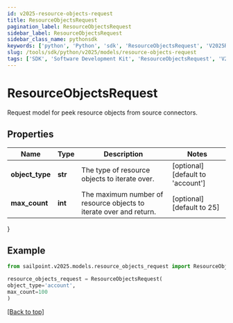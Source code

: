 ```yaml
---
id: v2025-resource-objects-request
title: ResourceObjectsRequest
pagination_label: ResourceObjectsRequest
sidebar_label: ResourceObjectsRequest
sidebar_class_name: pythonsdk
keywords: ['python', 'Python', 'sdk', 'ResourceObjectsRequest', 'V2025ResourceObjectsRequest'] 
slug: /tools/sdk/python/v2025/models/resource-objects-request
tags: ['SDK', 'Software Development Kit', 'ResourceObjectsRequest', 'V2025ResourceObjectsRequest']
---
```


# ResourceObjectsRequest

Request model for peek resource objects from source connectors.

## Properties

Name | Type | Description | Notes
------------ | ------------- | ------------- | -------------
**object_type** | **str** | The type of resource objects to iterate over. | [optional] [default to 'account']
**max_count** | **int** | The maximum number of resource objects to iterate over and return. | [optional] [default to 25]
}

## Example

```python
from sailpoint.v2025.models.resource_objects_request import ResourceObjectsRequest

resource_objects_request = ResourceObjectsRequest(
object_type='account',
max_count=100
)

```
[[Back to top]](#) 

